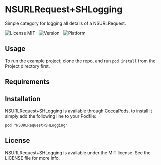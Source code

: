 # NSURLRequest+SHLogging

Simple category for logging all details of a NSURLRequest.

![License MIT](https://go-shields.herokuapp.com/license-MIT-blue.png) &nbsp;
![Version](http://cocoapod-badges.herokuapp.com/v/NSURLRequest+SHLogging/badge.png) &nbsp;
![Platform](http://cocoapod-badges.herokuapp.com/p/NSURLRequest+SHLogging/badge.png) &nbsp;

## Usage

To run the example project; clone the repo, and run `pod install` from the Project directory first.

## Requirements

## Installation

NSURLRequest+SHLogging is available through [CocoaPods](http://cocoapods.org), to install
it simply add the following line to your Podfile:

    pod "NSURLRequest+SHLogging"

## License

NSURLRequest+SHLogging is available under the MIT license. See the LICENSE file for more info.

